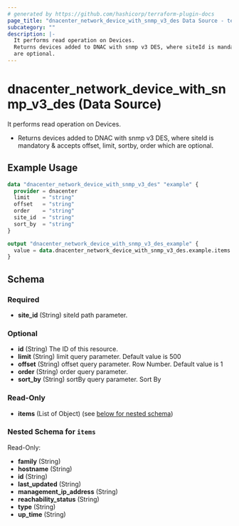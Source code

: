 ```yaml
---
# generated by https://github.com/hashicorp/terraform-plugin-docs
page_title: "dnacenter_network_device_with_snmp_v3_des Data Source - terraform-provider-dnacenter"
subcategory: ""
description: |-
  It performs read operation on Devices.
  Returns devices added to DNAC with snmp v3 DES, where siteId is mandatory & accepts offset, limit, sortby, order which
  are optional.
---
```


# dnacenter_network_device_with_snmp_v3_des (Data Source)

It performs read operation on Devices.

- Returns devices added to DNAC with snmp v3 DES, where siteId is mandatory & accepts offset, limit, sortby, order which
are optional.

## Example Usage

```terraform
data "dnacenter_network_device_with_snmp_v3_des" "example" {
  provider = dnacenter
  limit    = "string"
  offset   = "string"
  order    = "string"
  site_id  = "string"
  sort_by  = "string"
}

output "dnacenter_network_device_with_snmp_v3_des_example" {
  value = data.dnacenter_network_device_with_snmp_v3_des.example.items
}
```

<!-- schema generated by tfplugindocs -->
## Schema

### Required

- **site_id** (String) siteId path parameter.

### Optional

- **id** (String) The ID of this resource.
- **limit** (String) limit query parameter. Default value is 500
- **offset** (String) offset query parameter. Row Number.  Default value is 1
- **order** (String) order query parameter.
- **sort_by** (String) sortBy query parameter. Sort By

### Read-Only

- **items** (List of Object) (see [below for nested schema](#nestedatt--items))

<a id="nestedatt--items"></a>
### Nested Schema for `items`

Read-Only:

- **family** (String)
- **hostname** (String)
- **id** (String)
- **last_updated** (String)
- **management_ip_address** (String)
- **reachability_status** (String)
- **type** (String)
- **up_time** (String)


